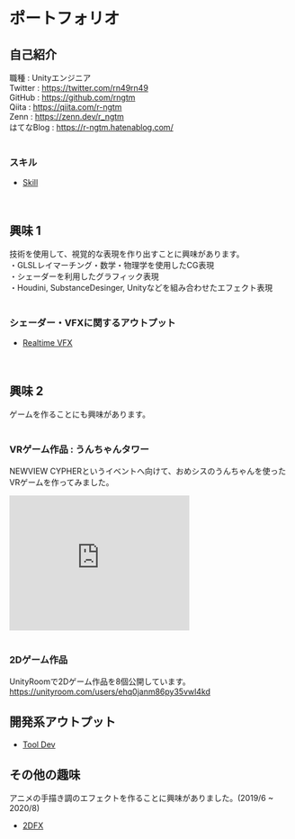 # ポートフォリオ


## 自己紹介
職種 : Unityエンジニア <br>
Twitter : https://twitter.com/rn49rn49<br>
GitHub : https://github.com/rngtm <br>
Qiita : https://qiita.com/r-ngtm <br>
Zenn : https://zenn.dev/r_ngtm <br>
はてなBlog : https://r-ngtm.hatenablog.com/<br>
<br>

### スキル
* [Skill](markdown/skill.md)<br>
<br>

## 興味 1
技術を使用して、視覚的な表現を作り出すことに興味があります。<br>
・GLSLレイマーチング・数学・物理学を使用したCG表現<br>
・シェーダーを利用したグラフィック表現<br>
・Houdini, SubstanceDesinger, Unityなどを組み合わせたエフェクト表現<br>
<br>

### シェーダー・VFXに関するアウトプット
* [Realtime VFX](markdown/vfx.md)<br>
<br>

## 興味 2
ゲームを作ることにも興味があります。<br>
<br>

### VRゲーム作品 : うんちゃんタワー
NEWVIEW CYPHERというイベントへ向けて、おめシスのうんちゃんを使ったVRゲームを作ってみました。<br>
<iframe width="320" height="240"  src="https://www.youtube.com/watch?v=K1InboPOOAY" 
frameborder="0" allow="autoplay; encrypted-media" allowfullscreen>]
</iframe><br>
<br>

### 2Dゲーム作品
UnityRoomで2Dゲーム作品を8個公開しています。<br>
https://unityroom.com/users/ehq0janm86py35vwl4kd<br>

## 開発系アウトプット
* [Tool Dev](markdown/tools.md)<br>

## その他の趣味
アニメの手描き調のエフェクトを作ることに興味がありました。(2019/6 ~ 2020/8)<br>
* [2DFX](markdown/2dfx.md) <br>
